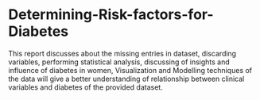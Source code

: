 # Determining-Risk-factors-for-Diabetes
This report discusses about the missing entries in dataset, discarding variables, performing statistical analysis, discussing of insights and influence of diabetes in women, Visualization and Modelling techniques of the data will give a better understanding of relationship between clinical variables and diabetes of the provided dataset.
